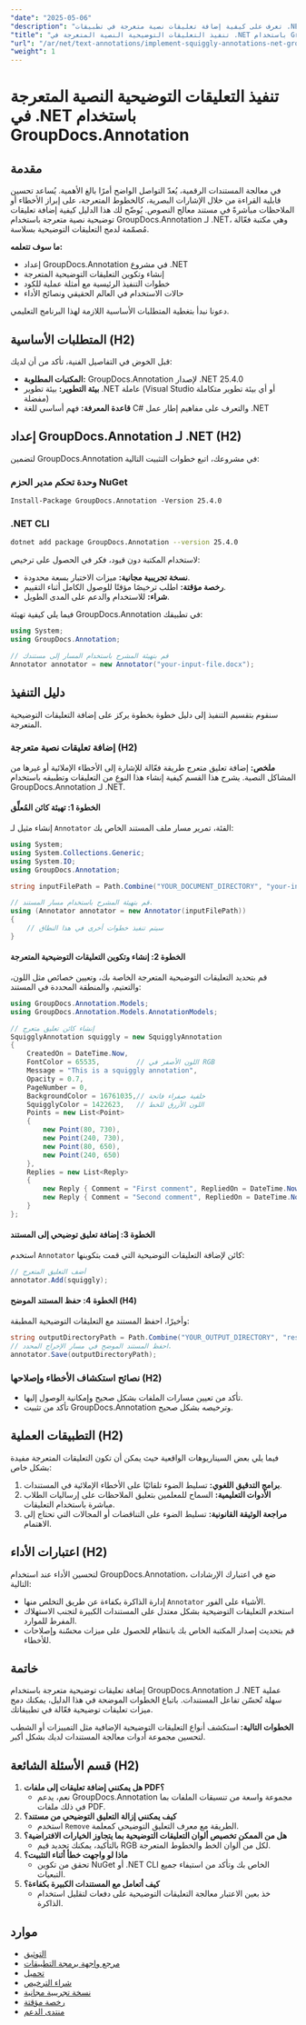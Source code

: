 ```yaml
---
"date": "2025-05-06"
"description": "تعرف على كيفية إضافة تعليقات نصية متعرجة في تطبيقات .NET الخاصة بك باستخدام GroupDocs.Annotation لتحسين قابلية قراءة المستندات والحصول على تعليقات عليها."
"title": "تنفيذ التعليقات التوضيحية النصية المتعرجة في .NET باستخدام GroupDocs.Annotation"
"url": "/ar/net/text-annotations/implement-squiggly-annotations-net-groupdocs/"
"weight": 1
---
```


# تنفيذ التعليقات التوضيحية النصية المتعرجة في .NET باستخدام GroupDocs.Annotation

## مقدمة
في معالجة المستندات الرقمية، يُعدّ التواصل الواضح أمرًا بالغ الأهمية. يُساعد تحسين قابلية القراءة من خلال الإشارات البصرية، كالخطوط المتعرجة، على إبراز الأخطاء أو الملاحظات مباشرةً في مستند معالج النصوص. يُوضّح لك هذا الدليل كيفية إضافة تعليقات توضيحية نصية متعرجة باستخدام GroupDocs.Annotation لـ .NET، وهي مكتبة فعّالة مُصمّمة لدمج التعليقات التوضيحية بسلاسة.

**ما سوف تتعلمه:**
- إعداد GroupDocs.Annotation في مشروع .NET
- إنشاء وتكوين التعليقات التوضيحية المتعرجة
- خطوات التنفيذ الرئيسية مع أمثلة عملية للكود
- حالات الاستخدام في العالم الحقيقي ونصائح الأداء

دعونا نبدأ بتغطية المتطلبات الأساسية اللازمة لهذا البرنامج التعليمي.

## المتطلبات الأساسية (H2)
قبل الخوض في التفاصيل الفنية، تأكد من أن لديك:

- **المكتبات المطلوبة:** GroupDocs.Annotation لإصدار .NET 25.4.0
- **بيئة التطوير:** بيئة تطوير .NET عاملة (Visual Studio أو أي بيئة تطوير متكاملة مفضلة)
- **قاعدة المعرفة:** فهم أساسي للغة C# والتعرف على مفاهيم إطار عمل .NET

## إعداد GroupDocs.Annotation لـ .NET (H2)
لتضمين GroupDocs.Annotation في مشروعك، اتبع خطوات التثبيت التالية:

### وحدة تحكم مدير الحزم NuGet
```
Install-Package GroupDocs.Annotation -Version 25.4.0
```

### .NET CLI
```bash
dotnet add package GroupDocs.Annotation --version 25.4.0
```

لاستخدام المكتبة دون قيود، فكر في الحصول على ترخيص:
- **نسخة تجريبية مجانية:** ميزات الاختبار بسعة محدودة.
- **رخصة مؤقتة:** اطلب ترخيصًا مؤقتًا للوصول الكامل أثناء التقييم.
- **شراء:** للاستخدام والدعم على المدى الطويل.

فيما يلي كيفية تهيئة GroupDocs.Annotation في تطبيقك:
```csharp
using System;
using GroupDocs.Annotation;

// قم بتهيئة المشرح باستخدام المسار إلى مستندك
Annotator annotator = new Annotator("your-input-file.docx");
```

## دليل التنفيذ
سنقوم بتقسيم التنفيذ إلى دليل خطوة بخطوة يركز على إضافة التعليقات التوضيحية المتعرجة.

### إضافة تعليقات نصية متعرجة (H2)
**ملخص:**
إضافة تعليق متعرج طريقة فعّالة للإشارة إلى الأخطاء الإملائية أو غيرها من المشاكل النصية. يشرح هذا القسم كيفية إنشاء هذا النوع من التعليقات وتطبيقه باستخدام GroupDocs.Annotation لـ .NET.

#### الخطوة 1: تهيئة كائن المُعلِّق 
إنشاء مثيل لـ `Annotator` الفئة، تمرير مسار ملف المستند الخاص بك:
```csharp
using System;
using System.Collections.Generic;
using System.IO;
using GroupDocs.Annotation;

string inputFilePath = Path.Combine("YOUR_DOCUMENT_DIRECTORY", "your-input-file.docx");

// قم بتهيئة المشرح باستخدام مسار المستند.
using (Annotator annotator = new Annotator(inputFilePath))
{
    // سيتم تنفيذ خطوات أخرى في هذا النطاق
}
```

#### الخطوة 2: إنشاء وتكوين التعليقات التوضيحية المتعرجة 
قم بتحديد التعليقات التوضيحية المتعرجة الخاصة بك، وتعيين خصائص مثل اللون، والتعتيم، والمنطقة المحددة في المستند:
```csharp
using GroupDocs.Annotation.Models;
using GroupDocs.Annotation.Models.AnnotationModels;

// إنشاء كائن تعليق متعرج
SquigglyAnnotation squiggly = new SquigglyAnnotation
{
    CreatedOn = DateTime.Now,
    FontColor = 65535,         // اللون الأصفر في RGB
    Message = "This is a squiggly annotation",
    Opacity = 0.7,
    PageNumber = 0,
    BackgroundColor = 16761035,// خلفية صفراء فاتحة
    SquigglyColor = 1422623,   // اللون الأزرق للخط
    Points = new List<Point>
    {
        new Point(80, 730),
        new Point(240, 730),
        new Point(80, 650),
        new Point(240, 650)
    },
    Replies = new List<Reply>
    {
        new Reply { Comment = "First comment", RepliedOn = DateTime.Now },
        new Reply { Comment = "Second comment", RepliedOn = DateTime.Now }
    }
};
```

#### الخطوة 3: إضافة تعليق توضيحي إلى المستند 
استخدم `Annotator` كائن لإضافة التعليقات التوضيحية التي قمت بتكوينها:
```csharp
// أضف التعليق المتعرج
annotator.Add(squiggly);
```

#### الخطوة 4: حفظ المستند الموضح (H4)
وأخيرًا، احفظ المستند مع التعليقات التوضيحية المطبقة:
```csharp
string outputDirectoryPath = Path.Combine("YOUR_OUTPUT_DIRECTORY", "result" + Path.GetExtension(inputFilePath));
// احفظ المستند الموضح في مسار الإخراج المحدد.
annotator.Save(outputDirectoryPath);
```

### نصائح استكشاف الأخطاء وإصلاحها (H2)
- تأكد من تعيين مسارات الملفات بشكل صحيح وإمكانية الوصول إليها.
- تأكد من تثبيت GroupDocs.Annotation وترخيصه بشكل صحيح.

## التطبيقات العملية (H2)
فيما يلي بعض السيناريوهات الواقعية حيث يمكن أن تكون التعليقات المتعرجة مفيدة بشكل خاص:
1. **برامج التدقيق اللغوي:** تسليط الضوء تلقائيًا على الأخطاء الإملائية في المستندات.
2. **الأدوات التعليمية:** السماح للمعلمين بتعليق الملاحظات على إرساليات الطلاب مباشرة باستخدام التعليقات.
3. **مراجعة الوثيقة القانونية:** تسليط الضوء على التناقضات أو المجالات التي تحتاج إلى الاهتمام.

## اعتبارات الأداء (H2)
لتحسين الأداء عند استخدام GroupDocs.Annotation، ضع في اعتبارك الإرشادات التالية:
- إدارة الذاكرة بكفاءة عن طريق التخلص منها `Annotator` الأشياء على الفور.
- استخدم التعليقات التوضيحية بشكل معتدل على المستندات الكبيرة لتجنب الاستهلاك المفرط للموارد.
- قم بتحديث إصدار المكتبة الخاص بك بانتظام للحصول على ميزات محسّنة وإصلاحات للأخطاء.

## خاتمة
إضافة تعليقات توضيحية متعرجة باستخدام GroupDocs.Annotation لـ .NET عملية سهلة تُحسّن تفاعل المستندات. باتباع الخطوات الموضحة في هذا الدليل، يمكنك دمج ميزات تعليقات توضيحية فعّالة في تطبيقاتك.

**الخطوات التالية:**
استكشف أنواع التعليقات التوضيحية الإضافية مثل التمييزات أو الشطب لتحسين مجموعة أدوات معالجة المستندات لديك بشكل أكبر.

## قسم الأسئلة الشائعة (H2)
1. **هل يمكنني إضافة تعليقات إلى ملفات PDF؟**
   - نعم، يدعم GroupDocs.Annotation مجموعة واسعة من تنسيقات الملفات بما في ذلك ملفات PDF.
2. **كيف يمكنني إزالة التعليق التوضيحي من مستند؟**
   - استخدم `Remove` الطريقة مع معرف التعليق التوضيحي كمعلمة.
3. **هل من الممكن تخصيص ألوان التعليقات التوضيحية بما يتجاوز الخيارات الافتراضية؟**
   - بالتأكيد، يمكنك تحديد قيم RGB لكل من ألوان الخط والخطوط المتعرجة.
4. **ماذا لو واجهت خطأ أثناء التثبيت؟**
   - تحقق من تكوين NuGet أو .NET CLI الخاص بك وتأكد من استيفاء جميع التبعيات.
5. **كيف أتعامل مع المستندات الكبيرة بكفاءة؟**
   - خذ بعين الاعتبار معالجة التعليقات التوضيحية على دفعات لتقليل استخدام الذاكرة.

## موارد
- [التوثيق](https://docs.groupdocs.com/annotation/net/)
- [مرجع واجهة برمجة التطبيقات](https://reference.groupdocs.com/annotation/net/)
- [تحميل](https://releases.groupdocs.com/annotation/net/)
- [شراء الترخيص](https://purchase.groupdocs.com/buy)
- [نسخة تجريبية مجانية](https://releases.groupdocs.com/annotation/net/)
- [رخصة مؤقتة](https://purchase.groupdocs.com/temporary-license/)
- [منتدى الدعم](https://forum.groupdocs.com/c/annotation/)